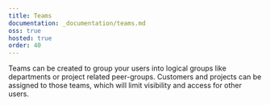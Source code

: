 ```yaml
---
title: Teams
documentation: _documentation/teams.md
oss: true
hosted: true
order: 40
---
```


Teams can be created to group your users into logical groups like departments or project related peer-groups.
Customers and projects can be assigned to those teams, which will limit visibility and access for other users.
